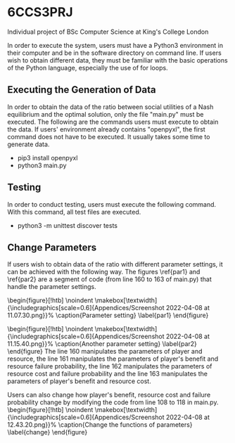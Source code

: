 # 6CCS3PRJ
Individual project of BSc Computer Science at King's College London

In order to execute the system, users must have a Python3 environment in their computer and be in the software directory on command line. If users wish to obtain different data, they must be familiar with the basic operations of the Python language, especially the use of for loops.

## Executing the Generation of Data
In order to obtain the data of the ratio between social utilities of a Nash equilibrium and the optimal solution, only the file "main.py" must be executed. The following are the commands users must execute to obtain the data. If users' environment already contains "openpyxl", the first command does not have to be executed. It usually takes some time to generate data.  
- pip3 install openpyxl  
- python3 main.py

## Testing
In order to conduct testing, users must execute the following command. With this command, all test files are executed.  
- python3 -m unittest discover tests

## Change Parameters
If users wish to obtain data of the ratio with different parameter settings, it can be achieved with the following way. The figures \ref{par1} and \ref{par2}  are a segment of code (from line 160 to 163 of main.py) that handle the parameter settings.

\begin{figure}[!htb]
  \noindent
  \makebox[\textwidth]{\includegraphics[scale=0.6]{Appendices/Screenshot 2022-04-08 at 11.07.30.png}}%
  \caption{Parameter setting}
  \label{par1}
\end{figure}

\begin{figure}[!htb]
  \noindent
  \makebox[\textwidth]{\includegraphics[scale=0.6]{Appendices/Screenshot 2022-04-08 at 11.15.40.png}}%
  \caption{Another parameter setting}
  \label{par2}
\end{figure}
The line 160 manipulates the parameters of player and resource, the line 161 manipulates the parameters of player's benefit and resource failure probability, the line 162 manipulates the parameters of resource cost and failure probability and the line 163 manipulates the parameters of player's benefit and resource cost.  

Users can also change how player's benefit, resource cost and failure probability change by modifying the code from line 108 to 118 in main.py.
\begin{figure}[!htb]
  \noindent
  \makebox[\textwidth]{\includegraphics[scale=0.6]{Appendices/Screenshot 2022-04-08 at 12.43.20.png}}%
  \caption{Change the functions of parameters}
  \label{change}
\end{figure}
